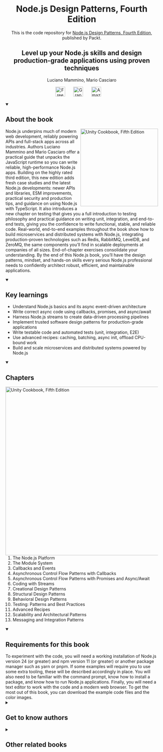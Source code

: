<h1 align="center">
Node.js Design Patterns, Fourth Edition</h1>
<p align="center">This is the code repository for <a href ="https://www.packtpub.com/en-us/product/nodejs-design-patterns-fourth-edition/9781803238944"> Node.js Design Patterns, Fourth Edition</a>, published by Packt.
</p>

<h2 align="center">
Level up your Node.js skills and design production-grade applications using proven techniques
</h2>
<p align="center">
Luciano Mammino, Mario Casciaro</p>

<p align="center">
  <a href="https://packt.link/free-ebook/9781803238944"><img width="32px" alt="Free PDF" title="Free PDF" src="https://cdn-icons-png.flaticon.com/512/4726/4726010.png"/></a>
 &#8287;&#8287;&#8287;&#8287;&#8287;
  <a href="https://packt.link/gbp/9781803238944"><img width="32px" alt="Graphic Bundle" title="Graphic Bundle" src="https://cdn-icons-png.flaticon.com/512/2659/2659360.png"/></a>
  &#8287;&#8287;&#8287;&#8287;&#8287;
   <a href="https://www.amazon.com/Node-js-Design-Patterns-production-grade-applications/dp/1803238941/"><img width="32px" alt="Amazon" title="Get your copy" src="https://cdn-icons-png.flaticon.com/512/15466/15466027.png"/></a>
  &#8287;&#8287;&#8287;&#8287;&#8287;
</p>
<details open> 
  <summary><h2>About the book</summary>
<a href="https://www.packtpub.com/product/unity-cookbook-fifth-edition/9781805123026">
<img src="https://content.packt.com/B18437/cover_image_small.jpg" alt="Unity Cookbook, Fifth Edition" height="256px" align="right">
</a>

Node.js underpins much of modern web development, reliably powering APIs and full-stack apps across all industries. Authors Luciano Mammino and Mario Casciaro offer a practical guide that unpacks the JavaScript runtime so you can write reliable, high-performance Node.js apps.
Building on the highly rated third edition, this new edition adds fresh case studies and the latest Node.js developments: newer APIs and libraries, ESM improvements, practical security and production tips, and guidance on using Node.js with TypeScript. It also introduces a new chapter on testing that gives you a full introduction to testing philosophy and practical guidance on writing unit, integration, and end-to-end tests, giving you the confidence to write functional, stable, and reliable code.
Real-world, end-to-end examples throughout the book show how to build microservices and distributed systems with Node.js, integrating production-proven technologies such as Redis, RabbitMQ, LevelDB, and ZeroMQ, the same components you’ll find in scalable deployments at companies of all sizes. End-of-chapter exercises consolidate your understanding.
By the end of this Node.js book, you’ll have the design patterns, mindset, and hands-on skills every serious Node.js professional needs to confidently architect robust, efficient, and maintainable applications.</details>
<details open> 
  <summary><h2>Key learnings</summary>
<ul>

<li>Understand Node.js basics and its async event-driven architecture</li>

<li>Write correct async code using callbacks, promises, and async/await</li>

<li>Harness Node.js streams to create data-driven processing pipelines</li>

<li>Implement trusted software design patterns for production-grade applications</li>

<li>Write testable code and automated tests (unit, integration, E2E)</li>

<li>Use advanced recipes: caching, batching, async init, offload CPU-bound work</li>

<li>Build and scale microservices and distributed systems powered by Node.js</li>

</ul>

  </details>

<details open> 
  <summary><h2>Chapters</summary>
     <img src="https://cliply.co/wp-content/uploads/2020/02/372002150_DOCUMENTS_400px.gif" alt="Unity Cookbook, Fifth Edition" height="556px" align="right">
<ol>

  <li>The Node.js Platform</li>

  <li>The Module System</li>

  <li>Callbacks and Events </li>

  <li>Asynchronous Control Flow Patterns with Callbacks</li>

  <li>Asynchronous Control Flow Patterns with Promises and Async/Await</li>

  <li>Coding with Streams</li>

  <li>Creational Design Patterns</li>

  <li>Structural Design Patterns </li>

  <li>Behavioral Design Patterns</li>

  <li>Testing: Patterns and Best Practices</li>

  <li>Advanced Recipes</li>

  <li>Scalability and Architectural Patterns </li>

  <li>Messaging and Integration Patterns</li>

</ol>

</details>


<details open> 
  <summary><h2>Requirements for this book</summary>
To experiment with the code, you will need a working installation of Node.js version 24 (or greater) and npm version 11 (or greater) or another package manager such as yarn or pnpm. If some examples will require you to use some extra tooling, these will be described accordingly in place. You will also need to be familiar with the command prompt, know how to install a package, and know how to run Node.js applications. Finally, you will need a text editor to work with the code and a modern web browser.
To get the most out of this book, you can download the example code files and the color images.
  </details>
    


<details> 
  <summary><h2>Get to know authors</h2></summary>

_Luciano Mammino_ began his coding journey at the age of 12 on his father’s old i386, and he hasn’t stopped since. With over 15 years of experience in the soft ware industry, he now serves as a senior architect at fourTheorem (<a href="https://fourtheorem.com/">fourtheorem.com</a>), where he empowers global clients to fully leverage AWS and serverless technologies. As an AWS Serverless Hero and Microsoft MVP, Luciano is recognized for his expertise and contributions to the tech community. An active international speaker, he has delivered over 160 talks at conferences and meetups worldwide, sharing his knowledge and passion for cutting-edge technology. You can stay in touch with Luciano and explore his many passions on his blog at <a href="https://loige.co/">loige.co</a>. 

_Mario Casciaro_ is a soft ware architect, technology leader, and entrepreneur with a long career in building and scaling soft ware products for mission-critical industries. Throughout his career, he has held roles ranging from soft ware engineer to team leader to CTO. His passion for soft ware and technology has led him to develop multiple side projects, launch a start-up, and, of course, write the bestselling book <i>Node.js Design Patterns</i>. His proudest moment is seeing his soft ware being used for astronaut rescue operations.

</details>
<details> 
  <summary><h2>Other related books</h2></summary>
<ul>

  <li><a href="https://www.packtpub.com/en-us/product/react-key-concepts-second-edition/9781836202271">React Key Concepts, Second Edition</a></li>

  <li><a href="https://www.packtpub.com/en-us/product/learn-model-context-protocol-with-python-first-edition/9781806103232">Learn Model Context Protocol with Python, First Edition</a></li>
 
</ul>

</details>
